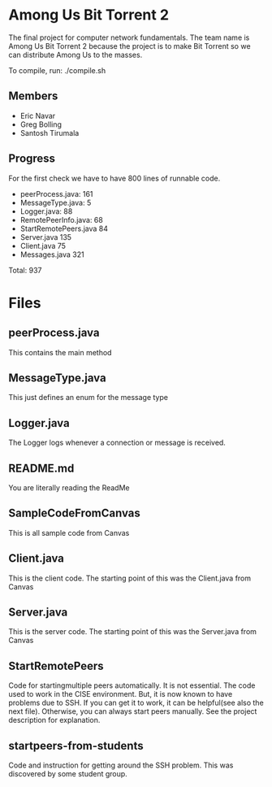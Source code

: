 # Among Us Bit Torrent 2
The final project for computer network fundamentals. The team name is Among Us Bit Torrent 2 because the project is to make Bit Torrent so we can distribute Among Us to the masses.

To compile, run: ./compile.sh 

## Members

- Eric Navar
- Greg Bolling
- Santosh Tirumala

## Progress

For the first check we have to have 800 lines of runnable code.

- peerProcess.java:       161
- MessageType.java:         5
- Logger.java:             88
- RemotePeerInfo.java:     68
- StartRemotePeers.java    84
- Server.java             135
- Client.java              75
- Messages.java           321

Total:                    937

# Files

## peerProcess.java

This contains the main method

## MessageType.java

This just defines an enum for the message type

## Logger.java

The Logger logs whenever a connection or message is received.

## README.md

You are literally reading the ReadMe

## SampleCodeFromCanvas

This is all sample code from Canvas

## Client.java

This is the client code. The starting point of this was the Client.java from Canvas

## Server.java

This is the server code. The starting point of this was the Server.java from Canvas

## StartRemotePeers

Code for startingmultiple peers automatically. It is not essential. The code used to work in the CISE environment. But, it is now known to have problems due to SSH. If you can get it to work, it can be helpful(see also the next file). Otherwise, you can always start peers manually. See the project description for explanation.

## startpeers-from-students

Code and instruction for getting around the SSH problem. This was discovered by some student group.
